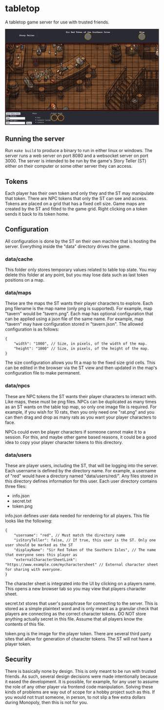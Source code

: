 # tabletop
A tabletop game server for use with trusted friends.

![](https://github.com/wspowell/tabletop/blob/main/preview.gif "Preview of tabletop showing token being moved around a game map in real time")

## Running the server
Run `make build` to produce a binary to run in either linux or windows. The server runs a web server on port 8080 and a websocket server on port 3000. The server is intended to be run by the game's Story Teller (ST) either on their computer or some other server they can access.

## Tokens
Each player has their own token and only they and the ST may manipulate that token. There are NPC tokens that only the ST can see and access. Tokens are placed on a grid that has a fixed cell size. Game maps are created by the ST and fitted to the game grid. Right clicking on a token sends it back to its token home.

## Configuration
All configuration is done by the ST on their own machine that is hosting the server. Everything inside the "data" directory drives the game.

### data/cache
This folder only stores temporary values related to table top state. You may delete this folder at any point, but you may lose data such as last token positions on a map.

### data/maps
These are the maps the ST wants their player characters to explore. Each png filename is the map name (only png is supported). For example, map "tavern" would be "tavern.png". Each map has optional configuration that can be applied using a json file of the same name. For example, map "tavern" may have configuration stored in "tavern.json". The allowed configuration is as follows:
```
{
    "width": "1000", // Size, in pixels, of the width of the map.
    "height": "1000" // Size, in pixels, of the height of the map.
}
```
The size configuration allows you fit a map to the fixed size grid cells. This can be edited in the browser via the ST view and then updated in the map's configuration file to make permanent.

### data/npcs
These are NPC tokens the ST wants their player characters to interact with. Like maps, these must be png files. NPCs can be duplicated as many times as an ST wants on the table top map, so only one image file is required. For example, if you wish for 10 rats, then you only need one "rat.png" and you can then drag and drop as many rats as you want your player characters to face.

NPCs could even be player characters if someone cannot make it to a session. For this, and maybe other game based reasons, it could be a good idea to copy your player character tokens to this directory.

### data/users
These are player users, including the ST, that will be logging into the server. Each username is defined by the directory name. For example, a username of "red" would have a directory named "data/users/red/". Any files stored in this directory defines information for this user. Each user directory contains three files:
* info.json
* secret.txt
* token.png

info.json defines user data needed for rendering for all players. This file looks like the following:
```
{
    "username": "red", // Must match the directory name
    "isStoryTeller": false, // If true, this user is the ST. Only one user should be marked as the ST
    "displayName": "Sir Red Token of the Southern Isles", // The name that everyone sees this player as
    "externalCharacterSheetLink": "https://www.example.com/mycharactersheet" // External character sheet for sharing with everyone.
}
```
The character sheet is integrated into the UI by clicking on a players name. This opens a new browser tab so you may view that players character sheet.

secret.txt stores that user's passphrase for connecting to the server. This is stored as a simple plaintext word and is only meant as a granular check that players are connecting as the correct character tokens. DO NOT store anything actually secret in this file. Assume that all players know the contents of this file.

token.png is the image for the player token. There are several third party sites that allow for generation of character tokens. The ST will not have a player token.

## Security
There is basically none by design. This is only meant to be run with trusted friends. As such, several design decisions were made intentionally because it eased the development. It is possible, for example, for any user to assume the role of any other player via frontend code manipulation. Solving these kinds of problems are way out of scope for a hobby project such as this. If you would not trust someone, in person, to not slip a few extra dollars during Monopoly, then this is not for you.